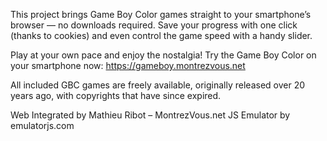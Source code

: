 This project brings Game Boy Color games straight to your smartphone’s browser — no downloads required.
Save your progress with one click (thanks to cookies) and even control the game speed with a handy slider.

Play at your own pace and enjoy the nostalgia!
Try the Game Boy Color on your smartphone now: https://gameboy.montrezvous.net

All included GBC games are freely available, originally released over 20 years ago, with copyrights that have since expired.

Web Integrated by Mathieu Ribot – MontrezVous.net
JS Emulator by emulatorjs.com
